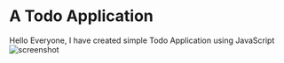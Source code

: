 # A Todo Application
Hello Everyone, I have created simple Todo Application using JavaScript
![screenshot](https://user-images.githubusercontent.com/34600724/45624730-cbb97080-baa8-11e8-9982-c0f18317c8c3.jpg)
